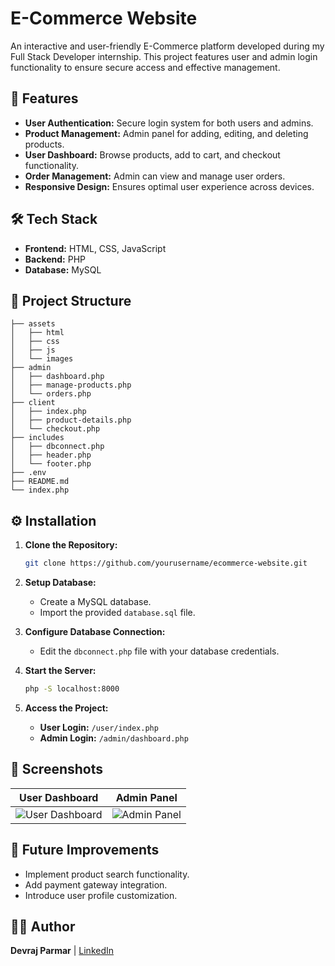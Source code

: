 # E-Commerce Website

An interactive and user-friendly E-Commerce platform developed during my Full Stack Developer internship. This project features user and admin login functionality to ensure secure access and effective management.

## 🚀 Features
- **User Authentication:** Secure login system for both users and admins.
- **Product Management:** Admin panel for adding, editing, and deleting products.
- **User Dashboard:** Browse products, add to cart, and checkout functionality.
- **Order Management:** Admin can view and manage user orders.
- **Responsive Design:** Ensures optimal user experience across devices.

## 🛠️ Tech Stack
- **Frontend:** HTML, CSS, JavaScript
- **Backend:** PHP
- **Database:** MySQL

## 📂 Project Structure
```
├── assets
│   ├── html
│   ├── css
│   ├── js
│   └── images
├── admin
│   ├── dashboard.php
│   ├── manage-products.php
│   └── orders.php
├── client
│   ├── index.php
│   ├── product-details.php
│   └── checkout.php
├── includes
│   ├── dbconnect.php
│   ├── header.php
│   └── footer.php
├── .env
├── README.md
└── index.php
```

## ⚙️ Installation
1. **Clone the Repository:**
   ```bash
   git clone https://github.com/yourusername/ecommerce-website.git
   ```

2. **Setup Database:**
   - Create a MySQL database.
   - Import the provided `database.sql` file.

3. **Configure Database Connection:**
   - Edit the `dbconnect.php` file with your database credentials.

4. **Start the Server:**
   ```bash
   php -S localhost:8000
   ```

5. **Access the Project:**
   - **User Login:** `/user/index.php`
   - **Admin Login:** `/admin/dashboard.php`

## 📸 Screenshots
| **User Dashboard** | **Admin Panel** |
|:-------------------:|:----------------:|
| ![User Dashboard](assets/images/user_dashboard.png) | ![Admin Panel](assets/images/admin_dashboard.png) |

## 🔮 Future Improvements
- Implement product search functionality.
- Add payment gateway integration.
- Introduce user profile customization.

## 👨‍💻 Author
**Devraj Parmar**  | [LinkedIn](https://www.linkedin.com/in/devraj-parmar/)

